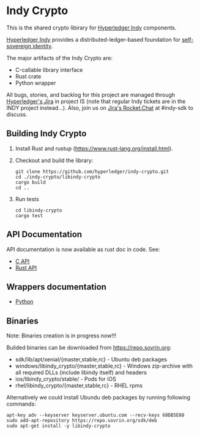 # Indy Crypto

This is the shared crypto libirary for [Hyperledger Indy](https://www.hyperledger.org/projects) components.

[Hyperledger Indy](https://www.hyperledger.org/projects) provides a distributed-ledger-based foundation for [self-sovereign identity](https://sovrin.org).

The major artifacts of the Indy Crypto are:
* С-callable library interface
* Rust сrate
* Python wrapper

All bugs, stories, and backlog for this project are managed through [Hyperledger's Jira](https://jira.hyperledger.org)
in project IS (note that regular Indy tickets are in the INDY project instead...). Also, join
us on [Jira's Rocket.Chat](chat.hyperledger.org) at #indy-sdk to discuss.

## Building Indy Crypto

1. Install Rust and rustup (https://www.rust-lang.org/install.html).
1. Checkout and build the library:
   
   ```
   git clone https://github.com/hyperledger/indy-crypto.git
   cd ./indy-crypto/libindy-crypto
   cargo build
   cd ..
   ```
1. Run tests
   ```
   cd libindy-crypto
   cargo test
   ```

## API Documentation

API documentation is now available as rust doc in code. See:
* [C API](libindy-crypto/src/ffi/bls.rs)
* [Rust API](libindy-crypto/src/bls/mod.rs)

## Wrappers documentation

* [Python](wrappers/python/README.md)

## Binaries

Note: Binaries creation is in progress now!!!

Builded binaries can be downloaded from https://repo.sovrin.org:
* sdk/lib/apt/xenial/{master,stable,rc} - Ubuntu deb packages
* windows/libindy_crypto/{master,stable,rc} - Windows zip-archive with all required DLLs (include libindy itself) and headers
* ios/libindy_crypto/stable/ - Pods for iOS
* rhel/libindy_crypto/{master,stable,rc} - RHEL rpms

Alternatively we could install Ubundu deb packages by running following commands:
```
apt-key adv --keyserver keyserver.ubuntu.com --recv-keys 68DB5E88
sudo add-apt-repository https://repo.sovrin.org/sdk/deb
sudo apt-get install -y libindy-crypto
```

